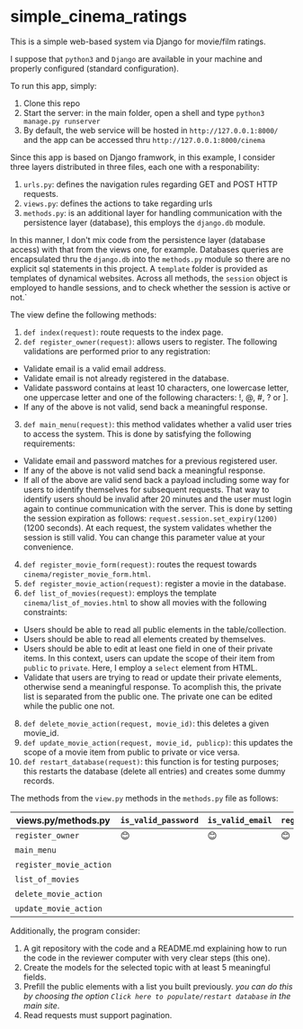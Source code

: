 # simple_cinema_ratings
This is a simple web-based system via Django for movie/film ratings.

I suppose that `python3` and `Django` are available in your machine and properly configured (standard configuration).

To run this app, simply:

1. Clone this repo
2. Start the server: in the main folder, open a shell and type `python3 manage.py runserver`
3. By default, the web service will be hosted in `http://127.0.0.1:8000/` and the app can be accessed thru `http://127.0.0.1:8000/cinema`

Since this app is based on Django framwork, in this example, I consider three layers distributed in three files, each one with a responability:

1. `urls.py`: defines the navigation rules regarding GET and POST HTTP requests.
2. `views.py`: defines the actions to take regarding urls
3. `methods.py`: is an additional layer for handling communication with the persistence layer (database), this employs the `django.db` module.

In this manner, I don't mix code from the persistence layer (database access) with that from the views one, for example. Databases queries are encapsulated thru the `django.db` into the `methods.py` module so there are no explicit sql statements in this project. A `template` folder is provided as templates of dynamical websites. Across all methods, the `session` object is employed to handle sessions, and to check whether the session is active or not.`

The view define the following methods:
1. `def index(request)`: route requests to the index page.
2. `def register_owner(request)`: allows users to register. The following validations are performed prior to any registration:
* Validate email is a valid email address.
* Validate email is not already registered in the database.
* Validate password contains at least 10 characters, one lowercase letter, one uppercase letter and one of the following characters: !, @, #, ? or ].
* If any of the above is not valid, send back a meaningful response.
3. `def main_menu(request)`: this method validates whether a valid user tries to access the system. This is done by satisfying the following requirements:
* Validate email and password matches for a previous registered user.
* If any of the above is not valid send back a meaningful response.
* If all of the above are valid send back a payload including some way for users to identify themselves for subsequent requests. That way to identify users should be invalid after 20 minutes and the user must login again to continue communication with the server. This is done by setting the  session expiration as follows: `request.session.set_expiry(1200)` (1200 seconds). At each request, the system validates whether the session is still valid. You can change this parameter value at your convenience.
4. `def register_movie_form(request)`: routes the request towards `cinema/register_movie_form.html`.
5. `def register_movie_action(request)`: register a movie in the database.
6. `def list_of_movies(request)`: employs the template `cinema/list_of_movies.html` to show all movies with the following constraints:
* Users should be able to read all public elements in the table/collection.
* Users should be able to read all elements created by themselves.
* Users should be able to edit at least one field in one of their private items. In this context, users can update the scope of their item from `public` to `private`. Here, I employ a `select` element from HTML.
* Validate that users are trying to read or update their private elements, otherwise send a meaningful response. To acomplish this, the private list is separated from the public one. The private one can be edited while the public one not.
8. `def delete_movie_action(request, movie_id)`: this deletes a given movie_id.
9. `def update_movie_action(request, movie_id, publicp)`: this updates the scope of a movie item from public to private or vice versa.
10. `def restart_database(request)`: this function is for testing purposes; this restarts the database (delete all entries) and creates some dummy records.

The methods from the `view.py` methods in the `methods.py` file as follows:

| views.py/methods.py     	| `is_valid_password` 	| `is_valid_email` 	| `register_user` 	| `validate_user` 	| `validate_login` 	| `register_movie` 	| `get_public_movies` 	| `get_owned_movies` 	| `delete_movie` 	| `update_movie` 	|
|-------------------------	|---------------------	|------------------	|-----------------	|-----------------	|------------------	|------------------	|---------------------	|--------------------	|----------------	|----------------	|
| `register_owner`        	| :blush:             	| :blush:          	| :blush:         	| :blush:         	|                  	|                  	|                     	|                    	|                	|                	|
| `main_menu`             	|                     	|                  	|                 	|                 	| :blush:          	|                  	|                     	|                    	|                	|                	|
| `register_movie_action` 	|                     	|                  	|                 	|                 	|                  	| :blush:          	|                     	|                    	|                	|                	|
| `list_of_movies`        	|                     	|                  	|                 	|                 	|                  	|                  	| :blush:             	| :blush:            	|                	|                	|
| `delete_movie_action`   	|                     	|                  	|                 	|                 	|                  	|                  	|                     	|                    	| :blush:        	|                	|
| `update_movie_action`   	|                     	|                  	|                 	|                 	|                  	|                  	|                     	|                    	|                	| :blush:        	|

Additionally, the program consider:

1. A git repository with the code and a README.md explaining how to run the code in the reviewer computer with very clear steps (this one).
2. Create the models for the selected topic with at least 5 meaningful fields.
3. Prefill the public elements with a list you built previously. *you can do this by choosing the option `Click here to populate/restart database` in the main site*.
4. Read requests must support pagination.

